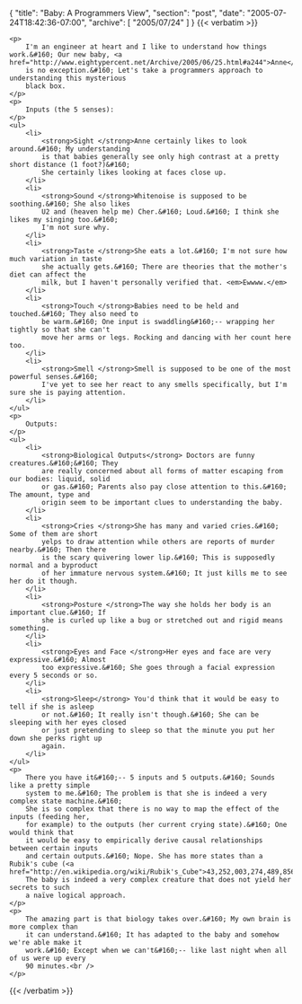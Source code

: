 {
  "title": "Baby: A Programmers View",
  "section": "post",
  "date": "2005-07-24T18:42:36-07:00",
  "archive": [
    "2005/07/24"
  ]
}
{{< verbatim >}}

    <p>
        I'm an engineer at heart and I like to understand how things work.&#160; Our new baby, <a href="http://www.eightypercent.net/Archive/2005/06/25.html#a244">Anne</a>,
        is no exception.&#160; Let's take a programmers approach to understanding this mysterious
        black box. 
    </p>
    <p>
        Inputs (the 5 senses): 
    </p>
    <ul>
        <li>
            <strong>Sight </strong>Anne certainly likes to look around.&#160; My understanding
            is that babies generally see only high contrast at a pretty short distance (1 foot?)&#160;
            She certainly likes looking at faces close up. 
        </li>
        <li>
            <strong>Sound </strong>Whitenoise is supposed to be soothing.&#160; She also likes
            U2 and (heaven help me) Cher.&#160; Loud.&#160; I think she likes my singing too.&#160;
            I'm not sure why. 
        </li>
        <li>
            <strong>Taste </strong>She eats a lot.&#160; I'm not sure how much variation in taste
            she actually gets.&#160; There are theories that the mother's diet can affect the
            milk, but I haven't personally verified that. <em>Ewwww.</em> 
        </li>
        <li>
            <strong>Touch </strong>Babies need to be held and touched.&#160; They also need to
            be warm.&#160; One input is swaddling&#160;-- wrapping her tightly so that she can't
            move her arms or legs. Rocking and dancing with her count here too. 
        </li>
        <li>
            <strong>Smell </strong>Smell is supposed to be one of the most powerful senses.&#160;
            I've yet to see her react to any smells specifically, but I'm sure she is paying attention. 
        </li>
    </ul>
    <p>
        Outputs: 
    </p>
    <ul>
        <li>
            <strong>Biological Outputs</strong> Doctors are funny creatures.&#160;&#160; They
            are really concerned about all forms of matter escaping from our bodies: liquid, solid
            or gas.&#160; Parents also pay close attention to this.&#160; The amount, type and
            origin seem to be important clues to understanding the baby. 
        </li>
        <li>
            <strong>Cries </strong>She has many and varied cries.&#160; Some of them are short
            yelps to draw attention while others are reports of murder nearby.&#160; Then there
            is the scary quivering lower lip.&#160; This is supposedly normal and a byproduct
            of her immature nervous system.&#160; It just kills me to see her do it though. 
        </li>
        <li>
            <strong>Posture </strong>The way she holds her body is an important clue.&#160; If
            she is curled up like a bug or stretched out and rigid means something. 
        </li>
        <li>
            <strong>Eyes and Face </strong>Her eyes and face are very expressive.&#160; Almost
            too expressive.&#160; She goes through a facial expression every 5 seconds or so. 
        </li>
        <li>
            <strong>Sleep</strong> You'd think that it would be easy to tell if she is asleep
            or not.&#160; It really isn't though.&#160; She can be sleeping with her eyes closed
            or just pretending to sleep so that the minute you put her down she perks right up
            again. 
        </li>
    </ul>
    <p>
        There you have it&#160;-- 5 inputs and 5 outputs.&#160; Sounds like a pretty simple
        system to me.&#160; The problem is that she is indeed a very complex state machine.&#160;
        She is so complex that there is no way to map the effect of the inputs (feeding her,
        for example) to the outputs (her current crying state).&#160; One would think that
        it would be easy to empirically derive causal relationships between certain inputs
        and certain outputs.&#160; Nope. She has more states than a Rubik's cube (<a href="http://en.wikipedia.org/wiki/Rubik's_Cube">43,252,003,274,489,856,000</a>).
        The baby is indeed a very complex creature that does not yield her secrets to such
        a naïve logical approach. 
    </p>
    <p>
        The amazing part is that biology takes over.&#160; My own brain is more complex than
        it can understand.&#160; It has adapted to the baby and somehow we're able make it
        work.&#160; Except when we can't&#160;-- like last night when all of us were up every
        90 minutes.<br />
    </p>

{{< /verbatim >}}
